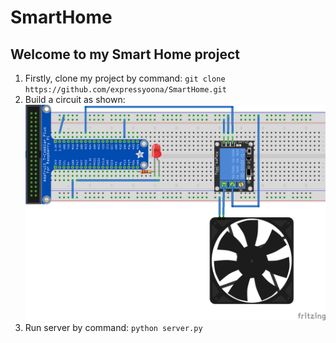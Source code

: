# SmartHome

## Welcome to my Smart Home project

1. Firstly, clone my project by command:
`git clone https://github.com/expressyoona/SmartHome.git`
1. Build a circuit as shown:
![Hardware Setup](/Sketch.png)
1. Run server by command:
`python server.py`
